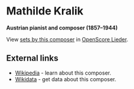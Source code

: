 
# Mathilde Kralik

__Austrian pianist and composer (1857–1944)__

View [sets by this composer] in [OpenScore Lieder].

[sets by this composer]: https://musescore.com/openscore-lieder-corpus/sets?order=title&text=Kralik,+Mathilde
[OpenScore Lieder]: https://musescore.com/openscore-lieder-corpus

## External links

- [Wikipedia] - learn about this composer.
- [Wikidata] - get data about this composer.

[Wikipedia]: https://en.wikipedia.org/wiki/Mathilde_Kralik
[Wikidata]: https://www.wikidata.org/wiki/Q89972
